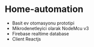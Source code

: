 # Home-automation

* Basit ev otomasyonu prototipi
* Mikrodenetleyici olarak NodeMcu v3
* Firebase realtime database
* Client Reactjs
